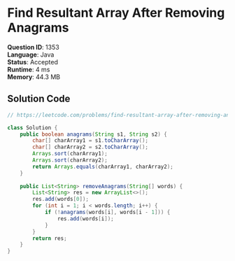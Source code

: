# Find Resultant Array After Removing Anagrams

**Question ID**: 1353  
**Language**: Java  
**Status**: Accepted  
**Runtime**: 4 ms  
**Memory**: 44.3 MB  

## Solution Code
```java
// https://leetcode.com/problems/find-resultant-array-after-removing-anagrams

class Solution {
    public boolean anagrams(String s1, String s2) {
        char[] charArray1 = s1.toCharArray();
        char[] charArray2 = s2.toCharArray();
        Arrays.sort(charArray1);
        Arrays.sort(charArray2);
        return Arrays.equals(charArray1, charArray2);
    }
    
    public List<String> removeAnagrams(String[] words) {
        List<String> res = new ArrayList<>();
        res.add(words[0]);
        for (int i = 1; i < words.length; i++) {
            if (!anagrams(words[i], words[i - 1])) {
                res.add(words[i]);
            }
        }
        return res;
    }
}
```
